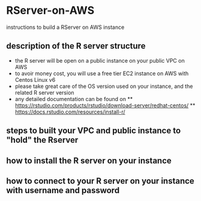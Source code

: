 # RServer-on-AWS
instructions to build a RServer on AWS instance

## description of the R server structure
* the R server will be open on a public instance on your public VPC on AWS
* to avoir money cost, you will use a free tier EC2 instance on AWS with Centos Linux v6
* please take great care of the OS version used on your instance, and the related R server version
* any detailed documentation can be found on 
** https://rstudio.com/products/rstudio/download-server/redhat-centos/
** https://docs.rstudio.com/resources/install-r/


## steps to built your VPC and public instance to "hold" the Rserver

## how to install the R server on your instance

## how to connect to your R server on your instance with username and password
